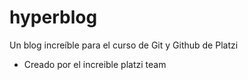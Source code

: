 # hyperblog
Un blog increíble para el curso de Git y Github de Platzi


* Creado por el increible platzi team